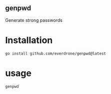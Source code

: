 ## genpwd

Generate strong passwords

# Installation

```
go install github.com/everdrone/genpwd@latest
```

# usage

```
genpwd
```
